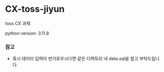 # CX-toss-jiyun
toss CX 과제

python version: 3.11.8

### 참고
- 혹시 데이터 입력이 번거로우시다면 같은 디렉토리 내 data.sql을 참고 부탁드립니다.